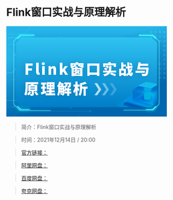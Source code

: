 # Flink窗口实战与原理解析

![img](../../assets/Cgp9HWG2wZOAY7LGAAEvCir7brs986.png)

> 简介：Flink窗口实战与原理解析

> 时间：2021年12月14日 / 20:00

> [官方链接：]()

> [阿里网盘：]()

> [百度网盘：]()

> [夸克网盘：]()
